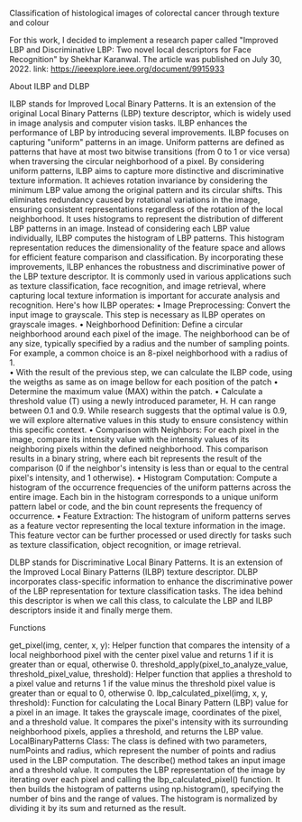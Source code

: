 Classification of histological images of colorectal cancer through texture and colour


For this work, I decided to implement a research paper called "Improved LBP and Discriminative LBP: Two novel local descriptors for Face Recognition" by Shekhar Karanwal. The article was published on July 30, 2022. link: https://ieeexplore.ieee.org/document/9915933

About ILBP and DLBP

ILBP stands for Improved Local Binary Patterns. It is an extension of the original Local Binary Patterns (LBP) texture descriptor, which is widely used in image analysis and computer vision tasks. ILBP enhances the performance of LBP by introducing several improvements. ILBP focuses on capturing "uniform" patterns in an image. Uniform patterns are defined as patterns that have at most two bitwise transitions (from 0 to 1 or vice versa) when traversing the circular neighborhood of a pixel. By considering uniform patterns, ILBP aims to capture more distinctive and discriminative texture information. It achieves rotation invariance by considering the minimum LBP value among the original pattern and its circular shifts. This eliminates redundancy caused by rotational variations in the image, ensuring consistent representations regardless of the rotation of the local neighborhood. It uses histograms to represent the distribution of different LBP patterns in an image. Instead of considering each LBP value individually, ILBP computes the histogram of LBP patterns. This histogram representation reduces the dimensionality of the feature space and allows for efficient feature comparison and classification. By incorporating these improvements, ILBP enhances the robustness and discriminative power of the LBP texture descriptor. It is commonly used in various applications such as texture classification, face recognition, and image retrieval, where capturing local texture information is important for accurate analysis and recognition.
Here's how ILBP operates:
•	Image Preprocessing: Convert the input image to grayscale. This step is necessary as ILBP operates on grayscale images.
•	Neighborhood Definition: Define a circular neighborhood around each pixel of the image. The neighborhood can be of any size, typically specified by a radius and the number of sampling points. For example, a common choice is an 8-pixel neighborhood with a radius of 1.  
•	With the result of the previous step, we can calculate the ILBP code, using the weigths as same as on image bellow for each position of the patch 
•	Determine the maximum value (MAX) within the patch.
•	Calculate a threshold value (T) using a newly introduced parameter, H. H can range between 0.1 and 0.9. While research suggests that the optimal value is 0.9, we will explore alternative values in this study to ensure consistency within this specific context.
•	Comparison with Neighbors: For each pixel in the image, compare its intensity value with the intensity values of its neighboring pixels within the defined neighborhood. This comparison results in a binary string, where each bit represents the result of the comparison (0 if the neighbor's intensity is less than or equal to the central pixel's intensity, and 1 otherwise).
•	Histogram Computation: Compute a histogram of the occurrence frequencies of the uniform patterns across the entire image. Each bin in the histogram corresponds to a unique uniform pattern label or code, and the bin count represents the frequency of occurrence.
•	Feature Extraction: The histogram of uniform patterns serves as a feature vector representing the local texture information in the image. This feature vector can be further processed or used directly for tasks such as texture classification, object recognition, or image retrieval.
 

DLBP stands for Discriminative Local Binary Patterns. It is an extension of the Improved Local Binary Patterns (ILBP) texture descriptor. DLBP incorporates class-specific information to enhance the discriminative power of the LBP representation for texture classification tasks. The idea behind this descriptor is when we call this class, to calculate the LBP and ILBP descriptors inside it and finally merge them.

Functions

get_pixel(img, center, x, y): Helper function that compares the intensity of a local neighborhood pixel with the center pixel value and returns 1 if it is greater than or equal, otherwise 0.
threshold_apply(pixel_to_analyze_value, threshold_pixel_value, threshold): Helper function that applies a threshold to a pixel value and returns 1 if the value minus the threshold pixel value is greater than or equal to 0, otherwise 0.
lbp_calculated_pixel(img, x, y, threshold): Function for calculating the Local Binary Pattern (LBP) value for a pixel in an image. It takes the grayscale image, coordinates of the pixel, and a threshold value. It compares the pixel's intensity with its surrounding neighborhood pixels, applies a threshold, and returns the LBP value.
LocalBinaryPatterns Class:
The class is defined with two parameters, numPoints and radius, which represent the number of points and radius used in the LBP computation.
The describe() method takes an input image and a threshold value. It computes the LBP representation of the image by iterating over each pixel and calling the lbp_calculated_pixel() function. It then builds the histogram of patterns using np.histogram(), specifying the number of bins and the range of values. The histogram is normalized by dividing it by its sum and returned as the result.
